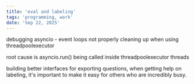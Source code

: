 ```yaml
---
title: 'eval and labeling'
tags: 'programming, work'
date: 'Sep 22, 2025'
---
```


debugging asyncio - event loops not properly cleaning up when using threadpoolexecutor

root cause is asyncio.run() being called inside threadpoolexecutor threads

building better interfaces for exporting questions, when getting help on labeling, it's important to make it easy for others who are incredibly busy.
